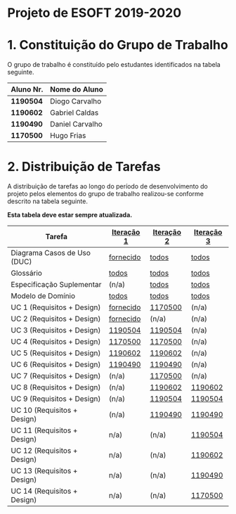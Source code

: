 
# Projeto de ESOFT 2019-2020


# 1. Constituição do Grupo de Trabalho ###

O grupo de trabalho é constituído pelo estudantes identificados na tabela seguinte.

| Aluno Nr.    | Nome do Aluno	              |
|--------------|------------------------------|
| **1190504**  | Diogo Carvalho               |
| **1190602**  | Gabriel Caldas               |
| **1190490**  | Daniel Carvalho              |
| **1170500**  | Hugo Frias                   |




# 2. Distribuição de Tarefas ###

A distribuição de tarefas ao longo do período de desenvolvimento do projeto pelos elementos do grupo de trabalho realizou-se conforme descrito na tabela seguinte.

**Esta tabela deve estar sempre atualizada.**

| Tarefa                      | [Iteração 1](Iteracao1/README.md) | [Iteração 2](Iteracao2/README.md) | [Iteração 3](Iteracao1/README.md) |
|-----------------------------|------------|------------|------------|
| Diagrama Casos de Uso (DUC) |  [fornecido](Iteracao1/DUC.md)   |   [todos](Iteracao2/DUC.md)  |   [todos](Iteracao3/DUC.md)  |
| Glossário  |  [todos](Iteracao1/Glossario.md)   |   [todos](Iteracao2/Glossario.md)  |   [todos](Iteracao3/Glossario.md)  |
| Especificação Suplementar   |   (n/a)    |   [todos](Iteracao2/FURPS.md)  |   [todos](Iteracao3/FURPS.md)  |
| Modelo de Domínio           |  [todos](Iteracao1/MD.md)   |   [todos](Iteracao2/MD.md)  |   [todos](Iteracao3/MD.md)  |
| UC 1 (Requisitos + Design)  |  [fornecido](Iteracao1/UC1_RegistarOrganizacao.md)   |      [1170500](Iteracao2/UC1_RegistarOrganizacao.md)     | (n/a)            |
| UC 2 (Requisitos + Design)  |  [fornecido](Iteracao1/UC2_DefinirArea.md)   |       (n/a)     | (n/a)           |
| UC 3 (Requisitos + Design)  |  [1190504](Iteracao1/UC3_DefinirCategoria.md)   |    [1190504](Iteracao2/UC3_DefinirCategoria.md)        |  (n/a)          |
| UC 4 (Requisitos + Design)  |  [1170500](Iteracao1/UC4_EspecificarCT.md)   |      [1170500](Iteracao2/UC4_EspecificarCT.md)      |    (n/a)        |
| UC 5 (Requisitos + Design)  |  [1190602](Iteracao1/UC5_EspecificarColaborador.md)   |    [1190602](Iteracao2/UC5_EspecificarColaborador.md)        |       (n/a)     |
| UC 6 (Requisitos + Design)  |  [1190490](Iteracao1/UC6_EspecificarTarefa.md)   |   [1190490](Iteracao2/UC6_EspecificarTarefa.md)         |  (n/a)          |
| UC 7 (Requisitos + Design)                        |    (n/a)     |    [1170500](Iteracao2/UC7_RegistarFreelancer.md)        |    (n/a)        |
| UC 8 (Requisitos + Design)                        |    (n/a)      |  [1190602](Iteracao2/UC8_PublicarTarefa.md)          |  [1190602](Iteracao2/UC8_PublicarTarefa.md)            |
| UC 9 (Requisitos + Design)                         |    (n/a)      |  [1190504](Iteracao2/UC9_EfetuarCandidatura.md)           | [1190504](Iteracao2/UC9_EfetuarCandidatura.md)             |
| UC 10 (Requisitos + Design)                        |    (n/a)      |    [1190490](Iteracao2/UC10_SeriarAnuncio.md)         |  [1190490](Iteracao2/UC10_SeriarAnuncio.md)          |
| UC 11 (Requisitos + Design) | n/a) | (n/a) | [1190504](Iteracao3/UC11_AtualizarCandidaturaSubmetida.md) |
| UC 12 (Requisitos + Design) | n/a) | (n/a) | [1190602](Iteracao3/UC12_Retirar_Candidatura_Submetida.md) |
| UC 13 (Requisitos + Design) | n/a) | (n/a) | [1190490](Iteracao3/UC13_SeriarAutomaticamenteAnuncio.md) |
| UC 14 (Requisitos + Design) | n/a) | (n/a) | [1170500](Iteracao3/UC14_AdjudicarAnuncioManualmente.md) |
